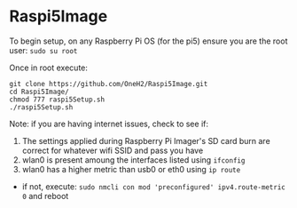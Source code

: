 # Raspi5Image

To begin setup, on any Raspberry Pi OS (for the pi5) ensure you are the root user: `sudo su root`

Once in root execute:
```
git clone https://github.com/OneH2/Raspi5Image.git
cd Raspi5Image/
chmod 777 raspi5Setup.sh
./raspi5Setup.sh
```

Note: if you are having internet issues, check to see if:
  1. The settings applied during Raspberry Pi Imager's SD card burn are correct for whatever wifi SSID and pass you have
  2. wlan0 is present amoung the interfaces listed using `ifconfig`
  3. wlan0 has a higher metric than usb0 or eth0 using `ip route`
  * if not, execute: `sudo nmcli con mod 'preconfigured' ipv4.route-metric 0` and reboot
    
